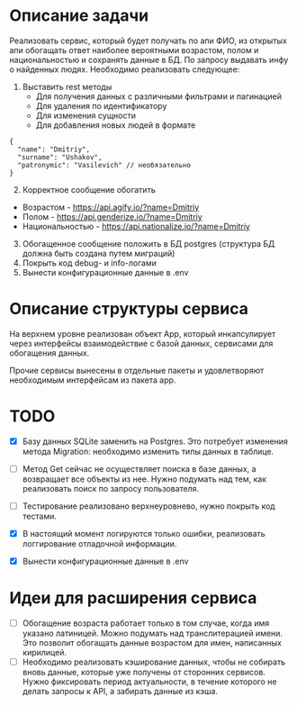 # Описание задачи

Реализовать сервис, который будет получать по апи ФИО, из открытых апи обогащать ответ наиболее вероятными возрастом, полом и национальностью и сохранять данные в БД. По запросу выдавать инфу о найденных людях. Необходимо реализовать следующее:

1. Выставить rest методы
    - Для получения данных с различными фильтрами и пагинацией
    - Для удаления по идентификатору
    - Для изменения сущности
    - Для добавления новых людей в формате

```
{
  "name": "Dmitriy",
  "surname": "Ushakov",
  "patronymic": "Vasilevich" // необязательно
}
```

2. Корректное сообщение обогатить
- Возрастом - https://api.agify.io/?name=Dmitriy
- Полом - https://api.genderize.io/?name=Dmitriy
- Национальностью - https://api.nationalize.io/?name=Dmitriy

3. Обогащенное сообщение положить в БД postgres (структура БД должна быть создана путем миграций)
4. Покрыть код debug- и info-логами
5. Вынести конфигурационные данные в .env


# Описание структуры сервиса
На верхнем уровне реализован объект App, который инкапсулирует через интерфейсы взаимодействие с базой данных, сервисами для обогащения данных.

Прочие сервисы вынесены в отдельные пакеты и удовлетворяют необходимым интерфейсам из пакета app.


# TODO
- [x] Базу данных SQLite заменить на Postgres. Это потребует изменения метода Migration: необходимо изменить типы данных в таблице.
- [ ] Метод Get сейчас не осуществляет поиска в базе данных, а возвращает все объекты из нее. Нужно подумать над тем, как реализовать поиск по запросу пользователя.
- [ ] Тестирование реализовано верхнеуровнево, нужно покрыть код тестами.
- [x] В настоящий момент логируются только ошибки, реализовать логгирование отладочной информации.
- [x] Вынести конфигурационные данные в .env


# Идеи для расширения сервиса
- [ ] Обогащение возраста работает только в том случае, когда имя указано латиницей. Можно подумать над транслитерацией имени. Это позволит обогащать данные возрастом для имен, написанных кирилицей.
- [ ] Необходимо реализовать кэширование данных, чтобы не собирать вновь данные, которые уже получены от сторонних сервисов. Нужно фиксировать период актуальности, в течение которого не делать запросы к API, а забирать данные из кэша.
